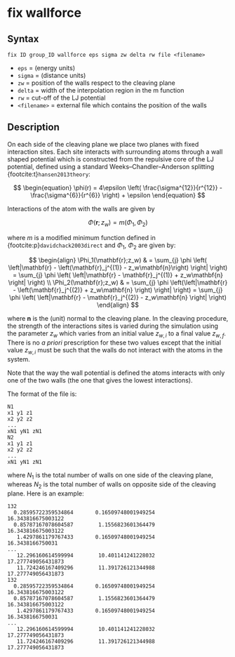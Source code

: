 # fix wallforce

## Syntax

```
fix ID group_ID wallforce eps sigma zw delta rw file <filename> 
```

* `eps`   = (energy units)
* `sigma` = (distance units)
* `zw`    = position of the walls respect to the cleaving plane
* `delta` = width of the interpolation region in the m function
* `rw`    = cut-off of the LJ potential
* `<filename>` = external file which contains the position of the walls

## Description

On each side of the cleaving plane we place two planes with fixed interaction sites. Each site interacts with surrounding atoms through a wall shaped potential which is constructed from the repulsive core of the LJ potential, defined using a standard Weeks–Chandler–Anderson splitting {footcite:t}`hansen2013theory`:

$$
\begin{equation}
	\phi(r) = 4\epsilon \left( \frac{\sigma^{12}}{r^{12}} - \frac{\sigma^{6}}{r^{6}} \right) + \epsilon
\end{equation}
$$

Interactions of the atom with the walls are given by

$$
\Phi(\mathbf{r};z_w)=m(\Phi_1, \Phi_2)
$$

where $m$ is a modified minimum function defined in {footcite:p}`davidchack2003direct` and $\Phi_1$, $\Phi_2$ are given by:

$$
\begin{align}
	\Phi_1(\mathbf{r};z_w) & = \sum_{j} \phi \left( \left|\mathbf{r} - \left(\mathbf{r}_j^{(1)} - z_w\mathbf{n}\right) \right| \right) = \sum_{j} \phi    \left( \left|\mathbf{r} - \mathbf{r}_j^{(1)} + z_w\mathbf{n} \right| \right) \\
	\Phi_2(\mathbf{r};z_w)  & = \sum_{j} \phi \left(\left|\mathbf{r} - \left(\mathbf{r}_j^{(2)} + z_w\mathbf{n} \right) \right| \right)  =  \sum_{j} \phi \left( \left|\mathbf{r} - \mathbf{r}_j^{(2)} - z_w\mathbf{n} \right| \right) 
\end{align}
$$

where $\mathbf{n}$ is the (unit) normal to the cleaving plane. 
In the cleaving procedure, the strength of the interactions sites is varied during the simulation using the parameter $z_w$ which varies from an initial value $z_{w,i}$ to a final value $z_{w,f}$. There is no _a priori_ prescription for these two values except that the initial value  $z_{w,i}$ must be such that the walls do not interact with the atoms in the system.

Note that the way the wall potential is defined the atoms interacts with only one of the two walls (the one that gives the lowest interactions).

The format of the file is:

```
N1
x1 y1 z1 
x2 y2 z2
...
xN1 yN1 zN1
N2
x1 y1 z1 
x2 y2 z2
...
xN1 yN1 zN1
```

where $N_1$ is the total number of walls on one side of the cleaving plane, whereas  $N_2$ is the total number of walls on opposite side of the cleaving plane. Here is an example:

```
132
  0.28595722359534864       0.16509748001949254        16.343816675003122
  0.85787167078604587        1.1556823601364479        16.343816675003122
   1.4297861179767433       0.16509748001949254        16.3438166750031
...
   12.296160614599994        10.401141241228032        17.277749056431873
   11.724246167409296        11.391726121344988        17.277749056431873
132
  0.28595722359534864       0.16509748001949254        16.343816675003122
  0.85787167078604587        1.1556823601364479        16.343816675003122
   1.4297861179767433       0.16509748001949254        16.3438166750031
...
   12.296160614599994        10.401141241228032        17.277749056431873
   11.724246167409296        11.391726121344988        17.277749056431873
```


```{footbibliography}

```
